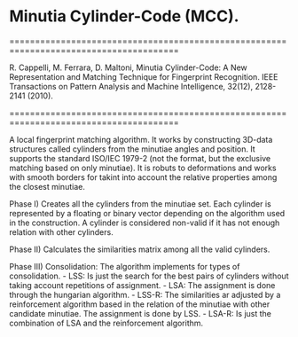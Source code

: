 # Minutia Cylinder-Code (MCC).

=======================================================================================

R. Cappelli, M. Ferrara, D. Maltoni, Minutia Cylinder-Code: A New Representation and Matching Technique
for Fingerprint Recognition.  IEEE Transactions on Pattern Analysis and Machine Intelligence,  32(12), 2128-2141 (2010).

=======================================================================================

A local fingerprint matching algorithm. It works by constructing 3D-data structures called cylinders from the minutiae angles and position.
It supports the standard ISO/IEC 1979-2 (not the format, but the exclusive matching based on only minutiae). It is robuts to deformations and works
with smooth borders for takint into account the relative properties among the closest minutiae.


Phase I) Creates all the cylinders from the minutiae set. Each cylinder is represented by a floating or binary vector depending on the algorithm used
	in the construction. A cylinder is considered non-valid if it has not enough relation with other cylinders.

Phase II) Calculates the similarities matrix among all the valid cylinders.

Phase III) Consolidation: The algorithm implements for types of consolidation.
	- LSS: Is just the search for the best pairs of cylinders without taking account repetitions of assignment.
	- LSA: The assignment is done through the hungarian algorithm.
	- LSS-R: The similarities ar adjusted by a reinforcement algorithm based in the relation of the minutiae with other candidate minutiae. The 
		assignment is done by LSS.
	- LSA-R: Is just the combination of LSA and the reinforcement algorithm.